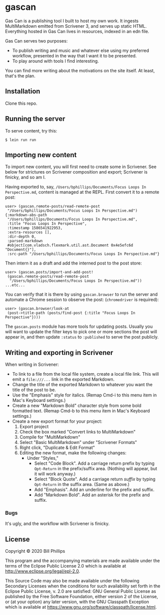 # gascan

Gas Can is a publishing tool I built to host my own work. It ingests MultiMarkdown emitted from Scrivener 3, and serves up static HTML. Everything hosted in Gas Can lives in resources, indexed in an edn file.

Gas Can serves two purposes:

* To publish writing and music and whatever else using my preferred workflow, presented in the way that I want it to be presented.
* To play around with tools I find interesting.

You can find more writing about the motivations on the site itself. At least, that's the plan.

## Installation

Clone this repo. 

## Running the server

To serve content, try this:

```
$ lein run run
```

## Importing new content

To import new content, you will first need to create some in Scrivener. See below for strictures on Scrivener composition and export; Scrivener is finicky, and so am I. 

Having exported to, say, `/Users/bphillips/Documents/Focus Loops In Perspective.md`, content is managed at the REPL. First convert it to a remote post:

```
user> (gascan.remote-posts/read-remote-post 
 "/Users/bphillips/Documents/Focus Loops In Perspective.md")
{:markdown-abs-path
 "/Users/bphillips/Documents/Focus Loops In Perspective.md",
 :title "Focus Loops In Perspective",
 :timestamp 1586541922953,
 :extra-resources [],
 :dir-depth 0,
 :parsed-markdown
 #object[com.vladsch.flexmark.util.ast.Document 0x4e5efc6d "Document{}"],
 :src-path "/Users/bphillips/Documents/Focus Loops In Perspective.md"}
```

Then intern it as a draft and add the interned post to the post store:

```
user> (gascan.posts/import-and-add-post! 
 (gascan.remote-posts/read-remote-post 
  "/Users/bphillips/Documents/Focus Loops In Perspective.md"))
...etc...
```

You can verify that it is there by using `gascan.browser` to run the server and automate a Chrome session to observe the post: (`chromedriver` is required):

```
user> (gascan.browser/look-at 
 (post->title-path (posts/find-post {:title "Focus Loops In Perspective"})))
```

The `gascan.posts` module has more tools for updating posts. Usually you will want to update the filter keys to pick one or more sections the post will appear in, and then update `:status` to `:published` to serve the post publicly.

## Writing and exporting in Scrivener

When writing in Scrivener:

* To link to a file from the local file system, create a local file link. This will emit a `file:///...` link in the exported Markdown.
* Change the title of the exported Markdown to whatever you want the title of the post to be.
* Use the "Emphasis" style for italics. (Remap Cmd-i to this menu item in Mac's Keyboard settings.)
* Create a new "Markdown Bold" character style from some bold formatted text. (Remap Cmd-b to this menu item in Mac's Keyboard settings.)
* Create a new export format for your project:
    1. Export project
    2. Check the box marked "Convert links to MultiMarkdown"
    3. Compile for "MultiMarkdown"
    4. Select "Basic MultiMarkdown" under "Scrivener Formats"
    5. Right click, "Duplicate & Edit Format"
    6. Editing the new format, make the following changes:
        * Under "Styles," 
            * Select "Code Block". Add a carriage return prefix by typing `Opt-Return` in the prefix/suffix area. (Nothing will appear, but it will work anyway.)
            * Select "Block Quote". Add a carriage return *suffix* by typing `Opt-Return` in the suffix area. (Same as above.)
            * Add "Emphasis". Add an underline for the prefix and suffix.
            * Add "Markdown Bold". Add an asterisk for the prefix and suffix.

### Bugs

It's ugly, and the workflow with Scrivener is finicky.

## License

Copyright © 2020 Bill Phillips

This program and the accompanying materials are made available under the
terms of the Eclipse Public License 2.0 which is available at
http://www.eclipse.org/legal/epl-2.0.

This Source Code may also be made available under the following Secondary
Licenses when the conditions for such availability set forth in the Eclipse
Public License, v. 2.0 are satisfied: GNU General Public License as published by
the Free Software Foundation, either version 2 of the License, or (at your
option) any later version, with the GNU Classpath Exception which is available
at https://www.gnu.org/software/classpath/license.html.
